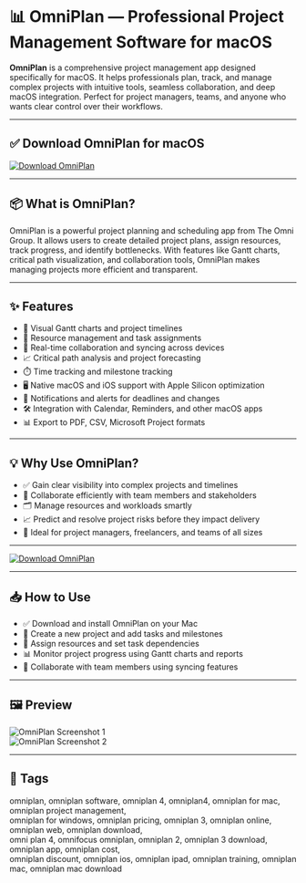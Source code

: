 # 📊 OmniPlan — Professional Project Management Software for macOS

**OmniPlan** is a comprehensive project management app designed specifically for macOS. It helps professionals plan, track, and manage complex projects with intuitive tools, seamless collaboration, and deep macOS integration. Perfect for project managers, teams, and anyone who wants clear control over their workflows.

---

## ✅ Download OmniPlan for macOS  
[![Download OmniPlan](https://img.shields.io/badge/Download-OmniPlan-blueviolet)](#)

---

## 📦 What is OmniPlan?

OmniPlan is a powerful project planning and scheduling app from The Omni Group. It allows users to create detailed project plans, assign resources, track progress, and identify bottlenecks. With features like Gantt charts, critical path visualization, and collaboration tools, OmniPlan makes managing projects more efficient and transparent.

---

## ✨ Features

- 📅 Visual Gantt charts and project timelines  
- 👥 Resource management and task assignments  
- 🔄 Real-time collaboration and syncing across devices  
- 📈 Critical path analysis and project forecasting  
- ⏱️ Time tracking and milestone tracking  
- 🖥️ Native macOS and iOS support with Apple Silicon optimization  
- 🔔 Notifications and alerts for deadlines and changes  
- 🛠️ Integration with Calendar, Reminders, and other macOS apps  
- 📊 Export to PDF, CSV, Microsoft Project formats  

---

## 💡 Why Use OmniPlan?

- ✅ Gain clear visibility into complex projects and timelines  
- 🤝 Collaborate efficiently with team members and stakeholders  
- 🗂️ Manage resources and workloads smartly  
- 📈 Predict and resolve project risks before they impact delivery  
- 🎯 Ideal for project managers, freelancers, and teams of all sizes  

---

[![Download OmniPlan](https://img.shields.io/badge/Download-OmniPlan-blueviolet)](#)

---

## 📥 How to Use

- ✅ Download and install OmniPlan on your Mac  
- 📂 Create a new project and add tasks and milestones  
- 👥 Assign resources and set task dependencies  
- 📊 Monitor project progress using Gantt charts and reports  
- 🔄 Collaborate with team members using syncing features  

---

## 🖼️ Preview

![OmniPlan Screenshot 1](https://www.omnigroup.com/assets/img/app/plan-4/op-mac-header.png)  
![OmniPlan Screenshot 2](https://support.omnigroup.com/doc-assets/OmniPlan-Mac/OmniPlan-Mac-v3.0.0.1/en/EPUB/art/op3mac_ch02_02_taskview.png)

---

## 📌 Tags

omniplan, omniplan software, omniplan 4, omniplan4, omniplan for mac, omniplan project management,  
omniplan for windows, omniplan pricing, omniplan 3, omniplan online, omniplan web, omniplan download,  
omni plan 4, omnifocus omniplan, omniplan 2, omniplan 3 download, omniplan app, omniplan cost,  
omniplan discount, omniplan ios, omniplan ipad, omniplan training, omniplan mac, omniplan mac download
